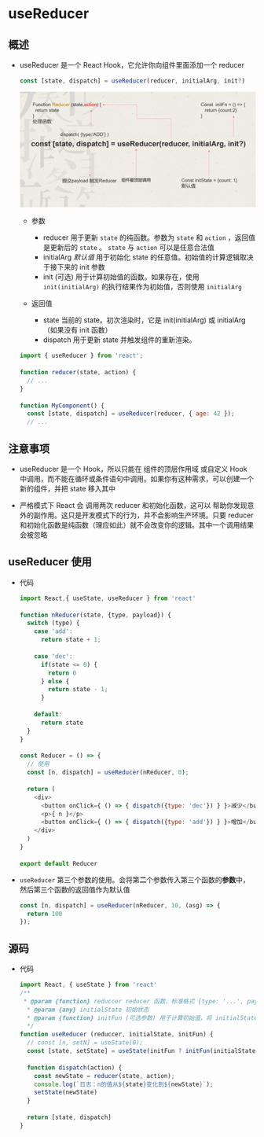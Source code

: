 # useReducer

## 概述

+ useReducer 是一个 React Hook，它允许你向组件里面添加一个 reducer

  ```js
  const [state, dispatch] = useReducer(reducer, initialArg, init?)
  ```

  ![alt text](useReducer.png)

  + 参数

    + reducer 用于更新 `state` 的纯函数。参数为 `state` 和 `action` ，返回值是更新后的 `state` 。 `state` 与 `action` 可以是任意合法值
    + initialArg *默认值* 用于初始化 state 的任意值。初始值的计算逻辑取决于接下来的 init 参数
    + init (可选) 用于计算初始值的函数。如果存在，使用 `init(initialArg)` 的执行结果作为初始值，否则使用 `initialArg`

  + 返回值

    + state 当前的 state。初次渲染时，它是 init(initialArg) 或 initialArg （如果没有 init 函数）
    + dispatch 用于更新 state 并触发组件的重新渲染。

  ```js
  import { useReducer } from 'react';

  function reducer(state, action) {
    // ...
  }

  function MyComponent() {
    const [state, dispatch] = useReducer(reducer, { age: 42 });
    // ...
  ```

## 注意事项

+ useReducer 是一个 Hook，所以只能在 组件的顶层作用域 或自定义 Hook 中调用，而不能在循环或条件语句中调用。如果你有这种需求，可以创建一个新的组件，并把 state 移入其中

+ 严格模式下 React 会 调用两次 reducer 和初始化函数，这可以 帮助你发现意外的副作用。这只是开发模式下的行为，并不会影响生产环境。只要 reducer 和初始化函数是纯函数（理应如此）就不会改变你的逻辑。其中一个调用结果会被忽略

## useReducer 使用

+ 代码

  ```js
  import React,{ useState, useReducer } from 'react'

  function nReducer(state, {type, payload}) {
    switch (type) {
      case 'add':
        return state + 1;

      case 'dec':
        if(state <= 0) {
          return 0
        } else {
          return state - 1;
        }

      default:
        return state
    }
  }

  const Reducer = () => {
    // 使用
    const [n, dispatch] = useReducer(nReducer, 0);

    return (
      <div>
        <button onClick={ () => { dispatch({type: 'dec'}) } }>减少</button>
        <p>{ n }</p>
        <button onClick={ () => { dispatch({type: 'add'}) } }>增加</button>
      </div>
    )
  }

  export default Reducer
  ```

+ `useReducer` 第三个参数的使用。会将第**二**个参数传入第三个函数的**参数**中，然后第三个函数的返回值作为默认值

  ```js
  const [n, dispatch] = useReducer(nReducer, 10, (asg) => {
    return 100
  });
  ```

## 源码

+ 代码

  ```js
  import React, { useState } from 'react'
  /**
   * @param {function} reduccer reducer 函数，标准格式 {type: '...', payload: '...'}
    * @param {any} initialState 初始状态
    * @param {function} initFun (可选参数) 用于计算初始值，将 initialState 作为参数，返回结果作为初始值
    */
  function useReducer (reduccer, initialState, initFun) {
    // const [n, setN] = useState(0);
    const [state, setState] = useState(initFun ? initFun(initialState) : initialState);

    function dispatch(action) {
      const newState = reducer(state, action);
      console.log(`日志：n的值从${state}变化到${newState}`);
      setState(newState)
    }

    return [state, dispatch]
  }
  ```
